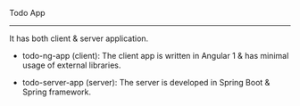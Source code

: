 Todo App 
********
It has both client & server application.

* todo-ng-app (client): The client app is written in Angular 1 & has minimal usage of external libraries.

* todo-server-app (server): The server is developed in Spring Boot & Spring framework. 